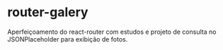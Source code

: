 # router-galery
Aperfeiçoamento do react-router com estudos e projeto de consulta no JSONPlaceholder para exibição de fotos.
